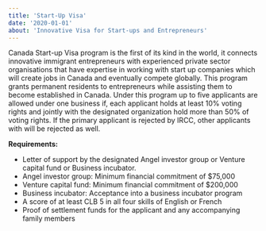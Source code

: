 ```yaml
---
title: 'Start-Up Visa'
date: '2020-01-01'
about: 'Innovative Visa for Start-ups and Entrepreneurs'
---
```


Canada Start-up Visa program is the first of its kind in the world, it connects innovative immigrant
entrepreneurs with experienced private sector organisations that have expertise in working with start
up companies which will create jobs in Canada and eventually compete globally. This program grants
permanent residents to entrepreneurs while assisting them to become established in Canada. Under this
program up to five applicants are allowed under one business if, each applicant holds at least 10% voting
rights and jointly with the designated organization hold more than 50% of voting rights. If the primary
applicant is rejected by IRCC, other applicants with will be rejected as well.
<div style="margin:8px;"></div>

**Requirements:**
<ul style="list-style-type: disc; list-style-position: outside; margin-top:5px; margin-left:5px;">
<li> Letter of support by the designated Angel investor group or Venture capital fund or Business incubator.</li>
<li> Angel investor group: Minimum financial commitment of $75,000</li>
<li> Venture capital fund: Minimum financial commitment of $200,000</li>
<li> Business incubator: Acceptance into a business incubator program</li>
<li> A score of at least CLB 5 in all four skills of English or French</li>
<li> Proof of settlement funds for the applicant and any accompanying family members</li>
</ul>